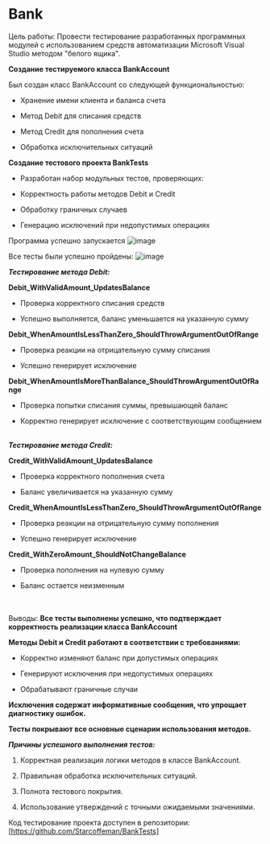 # Bank

Цель работы:
Провести тестирование разработанных программных модулей с использованием средств автоматизации Microsoft Visual Studio методом "белого ящика".

**Создание тестируемого класса BankAccount**

Был создан класс BankAccount со следующей функциональностью:

* Хранение имени клиента и баланса счета

* Метод Debit для списания средств

* Метод Credit для пополнения счета

* Обработка исключительных ситуаций

**Создание тестового проекта BankTests**

* Разработан набор модульных тестов, проверяющих:

* Корректность работы методов Debit и Credit

* Обработку граничных случаев

* Генерацию исключений при недопустимых операциях

Программа успешно запускается 
![image](https://github.com/user-attachments/assets/b7a3ad15-cc5f-4a8b-b955-27b8e4ec12cd)
 
Все тесты были успешно пройдены:
![image](https://github.com/user-attachments/assets/9747aed2-2e34-41af-b050-2409c271b640)


***Тестирование метода Debit:***

**Debit_WithValidAmount_UpdatesBalance**

* Проверка корректного списания средств

* Успешно выполняется, баланс уменьшается на указанную сумму

**Debit_WhenAmountIsLessThanZero_ShouldThrowArgumentOutOfRange**

* Проверка реакции на отрицательную сумму списания

* Успешно генерирует исключение

**Debit_WhenAmountIsMoreThanBalance_ShouldThrowArgumentOutOfRange**

* Проверка попытки списания суммы, превышающей баланс

* Корректно генерирует исключение с соответствующим сообщением

\
***Тестирование метода Credit:***

**Credit_WithValidAmount_UpdatesBalance**

* Проверка корректного пополнения счета

* Баланс увеличивается на указанную сумму

**Credit_WhenAmountIsLessThanZero_ShouldThrowArgumentOutOfRange**

* Проверка реакции на отрицательную сумму пополнения

* Успешно генерирует исключение

**Credit_WithZeroAmount_ShouldNotChangeBalance**

* Проверка пополнения на нулевую сумму

* Баланс остается неизменным

\
\
Выводы:
**Все тесты выполнены успешно, что подтверждает корректность реализации класса BankAccount**

**Методы Debit и Credit работают в соответствии с требованиями:**

* Корректно изменяют баланс при допустимых операциях

* Генерируют исключения при недопустимых операциях

* Обрабатывают граничные случаи

**Исключения содержат информативные сообщения, что упрощает диагностику ошибок.**

**Тесты покрывают все основные сценарии использования методов.**

 ***Причины успешного выполнения тестов:***

1. Корректная реализация логики методов в классе BankAccount.

2. Правильная обработка исключительных ситуаций.

3. Полнота тестового покрытия.

4. Использование утверждений с точными ожидаемыми значениями.

Код тестирование  проекта доступен в репозитории: [https://github.com/Starcoffeman/BankTests]

